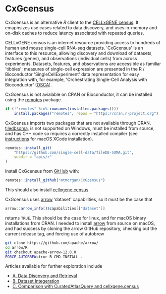 # CxGcensus

<!-- badges: start -->
<!-- badges: end -->

CxGcensus is an alternative *R* client to the [CELLxGENE
census](https://chanzuckerberg.github.io/cellxgene-census/). It
emaphsizes use cases related to data discovery, and uses in-memory and
on-disk caches to reduce latency associated with repeated queries.

CELLxGENE census is an internet resource providing access to hundreds
of human and mouse single-cell RNA-seq datasets. 'CxGcensus' is an
interface to this resource, allowing discovery and download of
datasets, features (genes), and observations (individual cells) from
across experiments. Datasets, features, and observations are
accessible as familiar 'tibbles'; measures of single-cell expression
are presented in the R / Bioconductor 'SingleCellExperiment' data
representation for easy integration with, for example, 'Orchestrating
Single-Cell Analysis with Bioconductor'
([OSCA](https://bioconductor.org/books/OSCA)).

CxGcensus is not avialable on CRAN or Bioconductor, it can be
installed using the [remotes][] package.

``` r
if (!"remotes" %in% rownames(installed.packages()))
    install.packages("remotes", repos = "https://cran.r-project.org")
```

CxGcensus imports two packages that are not available through
CRAN. [tiledbsoma][], is not supported on Windows, must be installed
from source, and has C++ code so requires a correctly installed
compiler (see [instructions][macOS-installation] for macOS XCode
installation).

``` r
remotes::install_git(
    "https://github.com/single-cell-data/TileDB-SOMA.git",
    subdir = "apis/r"
)
```

Install CxGcensus from [GitHub](https://github.com/) with:

``` r
remotes::install_github("mtmorgan/CxGcensus")
```

This should also install [cellxgene.census][]

CxGcensus uses [arrow][] 'dataset' capabilities, so it must be the case that

``` r
arrow::arrow_info()$capabilities[["dataset"]]
```

returns `TRUE`. This should be the case for linux, and for macOS
binary installations from CRAN. I needed to install [arrow][] from
source on macOS, and had success by cloning the arrow GitHub
repository, checking out the current release tag, and forcing use of
autobrew

``` sh
git clone https://github.com/apache/arrow/
cd arrow/R
git checkout apache-arrow-12.0.0
FORCE_AUTOBREW=true R CMD INSTALL .
```

[remotes]: https://cran.r-project.org/package=remotes
[macOS-installation]: https://mac.r-project.org/tools/
[tiledbsoma]: https://github.com/single-cell-data/TileDB-SOMA/tree/main/apis/r
[cellxgene.census]: https://chanzuckerberg.github.io/cellxgene-census/
[arrow]: https://cran.r-project.org/package=arrow

Articles available for further exploration include

- [A. Data Discovery and Retrieval](articles/a_discovery_and_retrieval.html)
- [B. Dataset Integeration](articles/b_integration.html)
- [C. Comparison with CuratedAtlasQuery and cellxgene.census](articles/c_compare.html)
